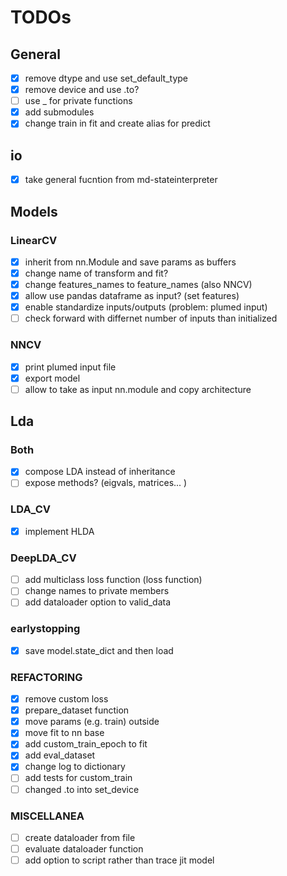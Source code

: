 # TODOs

## General
- [X] remove dtype and use set_default_type 
- [X] remove device and use .to?
- [ ] use _ for private functions
- [X] add submodules
- [X] change train in fit and create alias for predict

## io
- [X] take general fucntion from md-stateinterpreter

## Models 
### LinearCV
- [X] inherit from nn.Module and save params as buffers
- [X] change name of transform and fit?
- [X] change features_names to feature_names (also NNCV)
- [X] allow use pandas dataframe as input? (set features)
- [X] enable standardize inputs/outputs (problem: plumed input)
- [ ] check forward with differnet number of inputs than initialized

### NNCV
- [X] print plumed input file
- [X] export model
- [ ] allow to take as input nn.module and copy architecture

## Lda
### Both
- [x] compose LDA instead of inheritance
- [ ] expose methods? (eigvals, matrices... )

### LDA_CV
- [X] implement HLDA
 
### DeepLDA_CV
- [ ] add multiclass loss function (loss function)
- [ ] change names to private members
- [ ] add dataloader option to valid_data

### earlystopping
- [X] save model.state_dict and then load

### REFACTORING
- [X] remove custom loss
- [X] prepare_dataset function
- [X] move params (e.g. train) outside
- [X] move fit to nn base
- [X] add custom_train_epoch to fit 
- [x] add eval_dataset 
- [x] change log to dictionary
- [ ] add tests for custom_train
- [ ] changed .to into set_device

### MISCELLANEA
- [ ] create dataloader from file
- [ ] evaluate dataloader function
- [ ] add option to script rather than trace jit model